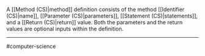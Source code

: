 A [[Method (CS)|method]] definition consists of the method [[Identifier (CS)|name]], [[Parameter (CS)|parameters]], [[Statement (CS)|statements]], and a [[Return (CS)|return]] value. Both the parameters and the return values are optional inputs within the definition.

---
#computer-science 